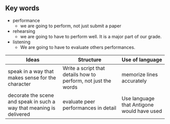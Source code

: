## Key words
- performance
	- we are going to perform, not just submit a paper
- rehearsing
	- we are going to have to perform well. It is a major part of our grade.
- listening
	-  We are going to have to evaluate others performances. 

| Ideas | Structure | Use of language |
| --- | ----------- | ---------------- |
|speak in a way that makes sense for the character|Write a script that details how to perform, not just the words| memorize lines accurately|
|decorate the scene and speak in such a way that meaning is delivered| evaluate peer performances in detail| Use language that Antigone would have used|
